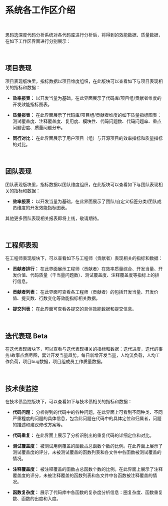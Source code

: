 # 系统各工作区介绍

<br>

思码逸深度代码分析系统对各代码库进行分析后，将得到的效能数据、质量数据，在如下工作区界面进行分别展示：

<br>

## 项目表现

项目表现版块里，指标数据以项目维度组织，在此版块可以查看如下与项目表现相关的指标和数据：


- **效率报表：** 以开发当量为基础，在此界面展示了代码库/项目组/贡献者维度的开发效能指标图表。

- **质量报表：** 在此界面展示了代码库/项目组/贡献者维度的如下质量指标图表：测试覆盖度、注释覆盖度、复用度、模块性、代码问题数、代码问题率、重点问题密度、质量问题分布。

- **同行对比：** 在此界面展示了用户项目（组）与开源项目的效率指标和质量指标的对比。

<br>

## 团队表现

团队表现版块里，指标数据以团队维度组织，在此版块可以查看如下与团队表现相关的指标和数据：

- **效率报表：** 以开发当量为基础，在此界面展示了团队/自定义标签分类/团队成员维度的开发效能指标图表。

其他更多团队表现相关报表即将上线，敬请期待。

<br>

## 工程师表现

在工程师表现版块下，可以查看如下与工程师（贡献者）表现相关的指标和数据：

- **贡献者排行：** 在此界面展示工程师（贡献者）在效率质量综合、开发当量、开发价值、代码质量（千当量问题数）、测试覆盖度、注释覆盖度等指标上的排行信息。

- **贡献者列表：** 在此界面可查看各工程师（贡献者）的包括开发当量、开发价值、提交数、行数变化等效能指标相关数据。

- **提交列表：** 在此界面可查看各提交的具体效能数据和提交信息。

<br>

## 迭代表现 Beta

在迭代表现版块下，可以查看与迭代表现相关的指标和数据：迭代进度，迭代的事务/故事点燃尽图，累计开发当量趋势，每日新增开发当量，人均流负载，人均工作负荷，项目bug数据，项目组成员工作质量数据。

<br>

## 技术债监控

在技术债监控版块下，可以查看如下与技术债相关的指标和数据：

- **代码问题：** 分析得到的代码中的各种问题，在此界面上可看到不同种类、不同严重程度的问题的具体信息，包含此问题在代码中的具体定位和归属者，问题的描述和建议修改方案等。

- **代码重复：** 在此界面上展示了分析识别出的重复代码的详细定位和对比。

- **测试覆盖度：** 被测试用例覆盖的函数占总函数个数的比例。在此界面上展示了测试覆盖度的评分，未被测试覆盖的函数列表和各文件中各函数被测试覆盖的情况。

- **注释覆盖度：** 被注释覆盖的函数占总函数个数的比例。在此界面上展示了注释覆盖度的评分，未被注释覆盖的函数列表和各文件中各函数被注释覆盖的情况。

- **函数复杂度：** 展示了代码库中各函数的复杂度分析信息：圈复杂度、函数重复数、函数的出度和入度。
